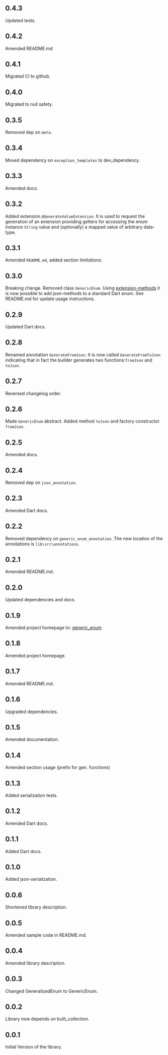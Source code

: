 ## 0.4.3

Updated tests.

## 0.4.2

Amended README.md

## 0.4.1

Migrated CI to github.

## 0.4.0

Migrated to null safety.

## 0.3.5

Removed dep on `meta`.

## 0.3.4

Moved dependency on `exception_templates` to dev_dependency.

## 0.3.3

Amended docs.

## 0.3.2

Added extension `@GenerateValueExtension`. It is used to request the
generation of an extension providing getters for accessing the
enum instance `String` value and (optionally) a mapped value of arbitrary data-type.

## 0.3.1

Amended `README.md`, added section limitations.

## 0.3.0

Breaking change. Removed class `GenericEnum`. Using [extension-methods]
it is now possible to add json-methods to a standard Dart enum.
See README.md for update usage instructions.

## 0.2.9

Updated Dart docs.

## 0.2.8

Renamed annotation `GenerateFromJson`. It is now called `GenerateFromToJson` indicating that in fact the
builder generates two functions:`fromJson` and `toJson`.

## 0.2.7

Reversed changelog order.

## 0.2.6

Made `GenericEnum` abstract. Added method `toJson` and factory constructor `fromJson`.

## 0.2.5

Amended docs.

## 0.2.4

Removed dep on `json_annotation`.

## 0.2.3

Amended Dart docs.

## 0.2.2

Removed dependency on `generic_enum_annotation`. The new location of the annotations is `lib\src\annotations`.

## 0.2.1

Amended README.md.

## 0.2.0

Updated dependencies and docs.

## 0.1.9

Amended project homepage to:
[generic_enum](https://github.com/simphotonics/generic_enum/tree/main/generic_enum)

## 0.1.8

Amended project homepage.

## 0.1.7

Amended README.md.

## 0.1.6

Upgraded dependencies.

## 0.1.5

Amended documentation.

## 0.1.4

Amended section usage (prefix for gen. functions)

## 0.1.3

Added serialization tests.

## 0.1.2

Amended Dart docs.

## 0.1.1

Added Dart docs.

## 0.1.0

Added json-serialization.

## 0.0.6

Shortened library description.

## 0.0.5

Amended sample code in README.md.

## 0.0.4

Amended library description.

## 0.0.3

Changed GeneralizedEnum to GenericEnum.

## 0.0.2

Library now depends on built_collection.

## 0.0.1

Initial Version of the library.

[extension-methods]: https://dart.dev/guides/language/extension-methods